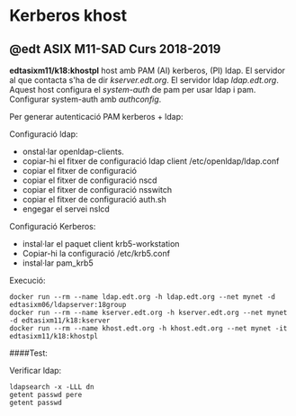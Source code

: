 # Kerberos khost
## @edt ASIX M11-SAD Curs 2018-2019

**edtasixm11/k18:khostpl** host amb PAM (AI) kerberos, (PI) ldap. El servidor al que contacta s'ha
  de dir *kserver.edt.org*. El servidor ldap *ldap.edt.org*. Aquest host configura el *system-auth* de pam
  per usar ldap i pam. Configurar system-auth amb *authconfig*.
  
Per generar autenticació PAM kerberos + ldap:

Configuració ldap:
 * onstal·lar openldap-clients.
 * copiar-hi el fitxer de configuració ldap client /etc/openldap/ldap.conf
 * copiar el fitxer de configuració 
 * copiar el fitxer de configuració nscd
 * copiar el fitxer de configuració nsswitch
 * copiar el fitxer de configuració auth.sh
 * engegar el servei nslcd

Configuració Kerberos:
 * instal·lar el paquet client krb5-workstation
 * Copiar-hi la configuració /etc/krb5.conf
 * instal·lar pam_krb5




Execució:
```
docker run --rm --name ldap.edt.org -h ldap.edt.org --net mynet -d edtasixm06/ldapserver:18group
docker run --rm --name kserver.edt.org -h kserver.edt.org --net mynet -d edtasixm11/k18:kserver
docker run --rm --name khost.edt.org -h khost.edt.org --net mynet -it edtasixm11/k18:khostpl
```

####Test:

Verificar ldap:
```
ldapsearch -x -LLL dn
getent passwd pere
getent passwd


```
